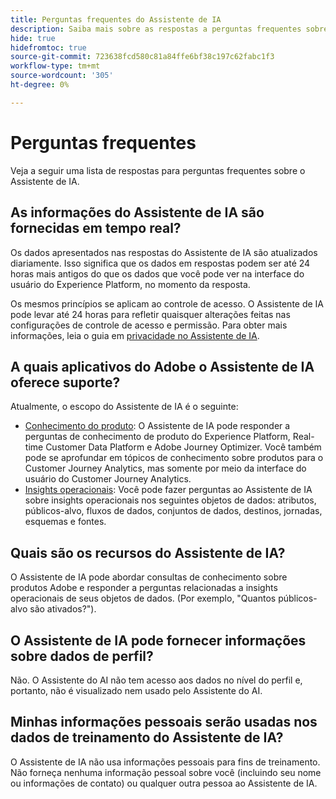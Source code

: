 ```yaml
---
title: Perguntas frequentes do Assistente de IA
description: Saiba mais sobre as respostas a perguntas frequentes sobre o Assistente de IA
hide: true
hidefromtoc: true
source-git-commit: 723638fcd580c81a84ffe6bf38c197c62fabc1f3
workflow-type: tm+mt
source-wordcount: '305'
ht-degree: 0%

---
```


# Perguntas frequentes

Veja a seguir uma lista de respostas para perguntas frequentes sobre o Assistente de IA.

## As informações do Assistente de IA são fornecidas em tempo real?

Os dados apresentados nas respostas do Assistente de IA são atualizados diariamente. Isso significa que os dados em respostas podem ser até 24 horas mais antigos do que os dados que você pode ver na interface do usuário do Experience Platform, no momento da resposta.

Os mesmos princípios se aplicam ao controle de acesso. O Assistente de IA pode levar até 24 horas para refletir quaisquer alterações feitas nas configurações de controle de acesso e permissão. Para obter mais informações, leia o guia em [privacidade no Assistente de IA](./privacy.md).

## A quais aplicativos do Adobe o Assistente de IA oferece suporte?

Atualmente, o escopo do Assistente de IA é o seguinte:

* [Conhecimento do produto](./home.md#product-knowledge): O Assistente de IA pode responder a perguntas de conhecimento de produto do Experience Platform, Real-time Customer Data Platform e Adobe Journey Optimizer. Você também pode se aprofundar em tópicos de conhecimento sobre produtos para o Customer Journey Analytics, mas somente por meio da interface do usuário do Customer Journey Analytics.
* [Insights operacionais](./home.md#operational-insights): Você pode fazer perguntas ao Assistente de IA sobre insights operacionais nos seguintes objetos de dados: atributos, públicos-alvo, fluxos de dados, conjuntos de dados, destinos, jornadas, esquemas e fontes.

## Quais são os recursos do Assistente de IA?

O Assistente de IA pode abordar consultas de conhecimento sobre produtos Adobe e responder a perguntas relacionadas a insights operacionais de seus objetos de dados. (Por exemplo, &quot;Quantos públicos-alvo são ativados?&quot;).

## O Assistente de IA pode fornecer informações sobre dados de perfil?

Não. O Assistente do AI não tem acesso aos dados no nível do perfil e, portanto, não é visualizado nem usado pelo Assistente do AI.

## Minhas informações pessoais serão usadas nos dados de treinamento do Assistente de IA?

O Assistente de IA não usa informações pessoais para fins de treinamento. Não forneça nenhuma informação pessoal sobre você (incluindo seu nome ou informações de contato) ou qualquer outra pessoa ao Assistente de IA.